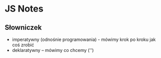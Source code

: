 # JS Notes

## Słowniczek
- imperatywny (odnośnie programowania) - mówimy krok po kroku jak coś zrobić 
- deklaratywny – mówimy co chcemy ('<img src="">')